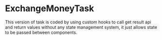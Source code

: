 # ExchangeMoneyTask
This version of task is coded by using custom hooks to call get result api and return values without any state management system, it just allows state to be passed between components.

